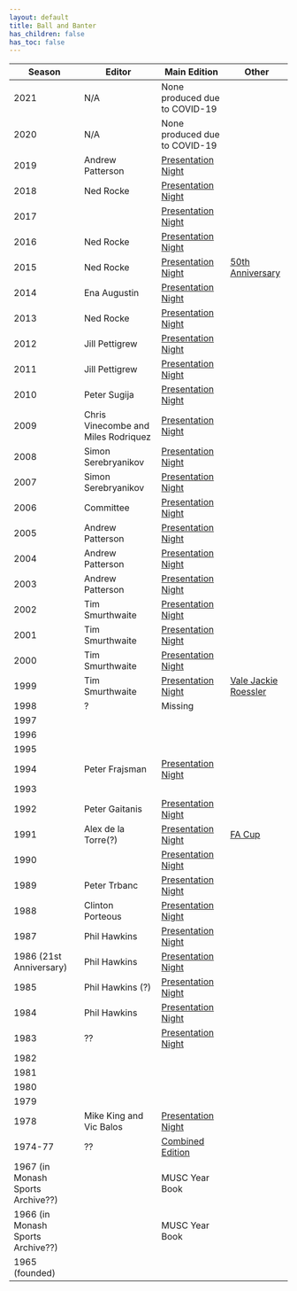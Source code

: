 ```yaml
---
layout: default
title: Ball and Banter
has_children: false
has_toc: false
---
```


| Season                             | Editor                              | Main Edition                                                                                                                                            | Other                                                                            |
|------------------------------------|-------------------------------------|---------------------------------------------------------------------------------------------------------------------------------------------------------|----------------------------------------------------------------------------------|
| 2021                               | N/A                                 | None produced due to COVID-19                                                                                                                           |                                                                                  |
| 2020                               | N/A                                 | None produced due to COVID-19                                                                                                                           |                                                                                  |
| 2019                               | Andrew Patterson                    | [Presentation Night](https://media.githubusercontent.com/media/monashunisoccer/monashunisoccer.github.io/main/publications/bb/2019-ball-and-banter.pdf) |                                                                                  |
| 2018                               | Ned Rocke                           | [Presentation Night]()                                                                                                                                  |                                                                                  |
| 2017                               |                                     | [Presentation Night]()                                                                                                                                  |                                                                                  |
| 2016                               | Ned Rocke                           | [Presentation Night]()                                                                                                                                  |                                                                                  |
| 2015                               | Ned Rocke                           | [Presentation Night](https://media.githubusercontent.com/media/monashunisoccer/monashunisoccer.github.io/main/publications/bb/2015-ball-and-banter.pdf) | [50th Anniversary](https://public.3.basecamp.com/p/VpL7azhdXDgAoMeiWQhuCmL7)     |
| 2014                               | Ena Augustin                        | [Presentation Night](https://media.githubusercontent.com/media/monashunisoccer/monashunisoccer.github.io/main/publications/bb/2014-ball-and-banter.pdf) |                                                                                  |
| 2013                               | Ned Rocke                           | [Presentation Night](https://media.githubusercontent.com/media/monashunisoccer/monashunisoccer.github.io/main/publications/bb/2013-ball-and-banter.pdf) |                                                                                  |
| 2012                               | Jill Pettigrew                      | [Presentation Night](https://media.githubusercontent.com/media/monashunisoccer/monashunisoccer.github.io/main/publications/bb/2012-ball-and-banter.pdf) |                                                                                  |
| 2011                               | Jill Pettigrew                      | [Presentation Night](https://media.githubusercontent.com/media/monashunisoccer/monashunisoccer.github.io/main/publications/bb/2011-ball-and-banter.pdf) |                                                                                  |
| 2010                               | Peter Sugija                        | [Presentation Night](https://media.githubusercontent.com/media/monashunisoccer/monashunisoccer.github.io/main/publications/bb/2010-ball-and-banter.pdf) |                                                                                  |
| 2009                               | Chris Vinecombe and Miles Rodriquez | [Presentation Night]()                                                                                                                                  |                                                                                  |
| 2008                               | Simon Serebryanikov                 | [Presentation Night](https://media.githubusercontent.com/media/monashunisoccer/monashunisoccer.github.io/main/publications/bb/2008-ball-and-banter.pdf) |                                                                                  |
| 2007                               | Simon Serebryanikov                 | [Presentation Night](https://media.githubusercontent.com/media/monashunisoccer/monashunisoccer.github.io/main/publications/bb/2007-ball-and-banter.pdf) |                                                                                  |
| 2006                               | Committee                           | [Presentation Night](https://media.githubusercontent.com/media/monashunisoccer/monashunisoccer.github.io/main/publications/bb/2006-ball-and-banter.pdf) |                                                                                  |
| 2005                               | Andrew Patterson                    | [Presentation Night](https://media.githubusercontent.com/media/monashunisoccer/monashunisoccer.github.io/main/publications/bb/2005-ball-and-banter.pdf) |                                                                                  |
| 2004                               | Andrew Patterson                    | [Presentation Night](https://media.githubusercontent.com/media/monashunisoccer/monashunisoccer.github.io/main/publications/bb/2004-ball-and-banter.pdf) |                                                                                  |
| 2003                               | Andrew Patterson                    | [Presentation Night](https://media.githubusercontent.com/media/monashunisoccer/monashunisoccer.github.io/main/publications/bb/2003-ball-and-banter.pdf) |                                                                                  |
| 2002                               | Tim Smurthwaite                     | [Presentation Night]()                                                                                                                                  |                                                                                  |
| 2001                               | Tim Smurthwaite                     | [Presentation Night]()                                                                                                                                  |                                                                                  |
| 2000                               | Tim Smurthwaite                     | [Presentation Night]()                                                                                                                                  |                                                                                  |
| 1999                               | Tim Smurthwaite                     | [Presentation Night]()                                                                                                                                  | [Vale Jackie Roessler](https://public.3.basecamp.com/p/rhVUbSkLwoTkbRa6moXTyecM) |
| 1998                               | ?                                   | Missing                                                                                                                                                 |                                                                                  |
| 1997                               |                                     |                                                                                                                                                         |                                                                                  |
| 1996                               |                                     |                                                                                                                                                         |                                                                                  |
| 1995                               |                                     |                                                                                                                                                         |                                                                                  |
| 1994                               | Peter Frajsman                      | [Presentation Night]()                                                                                                                                  |                                                                                  |
| 1993                               |                                     |                                                                                                                                                         |                                                                                  |
| 1992                               | Peter Gaitanis                      | [Presentation Night](https://public.3.basecamp.com/p/1sREwwy4HTCGroozWfTMzMRT)                                                                          |                                                                                  |
| 1991                               | Alex de la Torre(?)                 | [Presentation Night](https://public.3.basecamp.com/p/wavhdvDErYeQQ5yTQcsyEvy6)                                                                          | [FA Cup](https://public.3.basecamp.com/p/xU1RY6NLLGbu2dQ22SLu2jfm)               |
| 1990                               |                                     | [Presentation Night](https://public.3.basecamp.com/p/MYyn3Ej2zzU7fom61JD7fqW8)                                                                          |                                                                                  |
| 1989                               | Peter Trbanc                        | [Presentation Night](https://public.3.basecamp.com/p/itap5Xo9hNxyQoXKRLiRQwQX)                                                                          |                                                                                  |
| 1988                               | Clinton Porteous                    | [Presentation Night](https://public.3.basecamp.com/p/R2gsvwoQk4mTCjjR6crEJq9T)                                                                          |                                                                                  |
| 1987                               | Phil Hawkins                        | [Presentation Night](https://public.3.basecamp.com/p/AzAswegsn5QYDpftMgdahzNU)                                                                          |                                                                                  |
| 1986 (21st Anniversary)            | Phil Hawkins                        | [Presentation Night](https://public.3.basecamp.com/p/73BwqGi94HDSYfPTLQtjpKcL)                                                                          |                                                                                  |
| 1985                               | Phil Hawkins (?)                    | [Presentation Night](https://public.3.basecamp.com/p/LPpQywZBYCAZmv9jj1qbNfMf)                                                                          |                                                                                  |
| 1984                               | Phil Hawkins                        | [Presentation Night](https://media.githubusercontent.com/media/monashunisoccer/monashunisoccer.github.io/main/publications/bb/1984-ball-and-banter.pdf) |                                                                                  |
| 1983                               | ??                                  | [Presentation Night](https://media.githubusercontent.com/media/monashunisoccer/monashunisoccer.github.io/main/publications/bb/1983-ball-and-banter.pdf) |                                                                                  |
| 1982                               |                                     |                                                                                                                                                         |                                                                                  |
| 1981                               |                                     |                                                                                                                                                         |                                                                                  |
| 1980                               |                                     |                                                                                                                                                         |                                                                                  |
| 1979                               |                                     |                                                                                                                                                         |                                                                                  |
| 1978                               | Mike King and Vic Balos             | [Presentation Night](https://public.3.basecamp.com/p/Dc5MsaQLAN5g5Hq1wsbUeWUX)                                                                          |                                                                                  |
| 1974-77                            | ??                                  | [Combined Edition](https://public.3.basecamp.com/p/CdUmaLQHPpfCDf21nDVUeKva)                                                                            |                                                                                  |
| 1967  (in Monash Sports Archive??) |                                     | MUSC Year Book                                                                                                                                          |                                                                                  |
| 1966 (in Monash Sports Archive??)  |                                     | MUSC Year Book                                                                                                                                          |                                                                                  |
| 1965 (founded)                     |                                     |                                                                                                                                                         |                                                                                  |     
